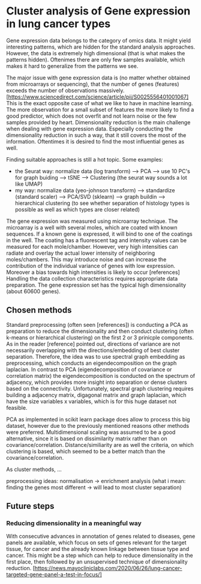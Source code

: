 # Cluster analysis of Gene expression in lung cancer types

Gene expression data belongs to the category of omics data. It might yield interesting patterns, which are hidden for the standard analysis approaches. However, the data is extremely high dimensional (that is what makes the patterns hidden). Oftenimes there are only few samples available, which makes it hard to generalize from the patterns we see.

The major issue with gene expression data is (no matter whether obtained from microarrays or sequencing), that the number of genes (features) exceeds the number of observations massively. [https://www.sciencedirect.com/science/article/pii/S0025556401001067] This is the exact opposite case of what we like to have in machine learning. The more observation for a small subset of features the more likely to find a good predictor, which does not overfit and not learn noise or the few samples provided by heart. Dimensionality reduction is the main challenge when dealing with gene expression data. Especially conducting the dimensionality reduction in such a way, that it still covers the most of the information. Oftentimes it is desired to find the most influential genes as well.

Finding suitable approaches is still a hot topic. Some examples:
- the Seurat way: normalize data (log transform) --> PCA --> use 10 PC's for graph buiding --> tSNE --> Clustering (the seurat way sounds a lot like UMAP)
- my way: normalize data (yeo-johnson transform) --> standardize (standard scaler) --> PCA/SVD (sklearn) --> graph buildin --> hierarchical clustering (to see whether separation of histology types is possible as well as which types are closer related)


The gene expression was measured using microarray technique. The microarray is a well with several moles, which are coated with known sequences. If a known gene is expressed, it will bind to one of the coatings in the well. The coating has a fluorescent tag and intensity values can be measured for each mole/chamber. However, very high intensities can radiate and overlay the actual lower intensity of neighboring moles/chambers. This may introduce noise and can increase the contribution of the individual variance of genes with low expression. Moreover a bias towards high intensities is likely to occur [references] Handling the data collection characteristics requires appropriate data preparation. The gene expression set has the typical high dimensionality (about 60600 genes).

 

## Chosen methods
Standard preprocessing (often seen [references]) is conducting a PCA as preparation to reduce the dimensionality and then conduct clustering (often k-means or hierarchical clustering) on the first 2 or 3 prinicple components. As in the reader [reference] pointed out, directions of variance are not necessarily overlapping with the directions/embedding of best cluster separation. Therefore, the idea was to use spectral graph embedding as preprocessing, which conducts an eigendecomposition on the graph laplacian. In contrast to PCA (eigendecomposition of covariance or correlation matrix) the eigendecomposition is conducted on the spectrum of adjacency, which provides more insight into separation or dense clusters based on the connectivity. Unfortunately, spectral graph clustering requires building a adjacency matrix, digagonal matrix and graph laplacian, which have the size variables x variables, which is for this huge dataset not feasible.

PCA as implemented in scikit learn package does allow to process this big dataset, however due to the previously mentioned reasons other methods were preferred. Multidimensional scaling was assumed to be a good alternative, since it is based on dissimilarity matrix rather than on covariance/correlation. Distance/similiarity are as well the criteria, on which clustering is based, which seemed to be a better match than the covariance/correlation. 

As cluster methods, ...

preprocessing ideas:
normalisation -> enrichment analysis (what i mean: finding the genes most different -> will lead to most cluster separation)


## Future steps
### Reducing dimensionality in a meaningful way
With consecutive advances in annotation of genes related to diseases, gene panels are available, which focus on sets of genes relevant for the target tissue, for cancer and the already known linkage between tissue type and cancer. This might be a step which can help to reduce dimensionality in the first place, then followed by an unsupervised technique of dimensionality reduction. [https://news.mayocliniclabs.com/2020/06/26/lung-cancer-targeted-gene-panel-a-test-in-focus/]